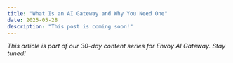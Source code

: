 ```yaml
---
title: "What Is an AI Gateway and Why You Need One"
date: 2025-05-28
description: "This post is coming soon!"
---
```


*This article is part of our 30-day content series for Envoy AI Gateway. Stay tuned!*
